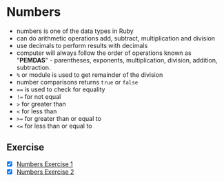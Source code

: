 # Numbers

- numbers is one of the data types in Ruby
- can do arithmetic operations add, subtract, multiplication and division
- use decimals to perform results with decimals
- computer will always follow the order of operations known as "**PEMDAS**" - parentheses, exponents, multiplication, division, addition, subtraction.
- `%` or module is used to get remainder of the division
- number comparisons returns `true` or `false`
- `==` is used to check for equality
- `!=` for not equal
- `>` for greater than
- `<` for less than
- `>=` for greater than or equal to
- `<=` for less than or equal to


## Exercise

- [x] [Numbers Exercise 1](./numbers-exercise-1.rb)
- [x] [Numbers Exercise 2](./numbers-exercise-2.rb)
